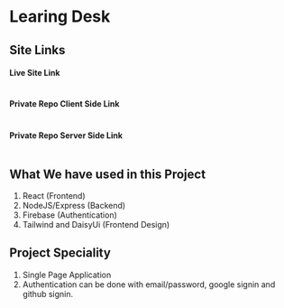 # Learing Desk

## Site Links

#### Live Site Link

```

```

#### Private Repo Client Side Link

```

```

#### Private Repo Server Side Link

```

```

## What We have used in this Project

1. React (Frontend)
2. NodeJS/Express (Backend)
3. Firebase (Authentication)
4. Tailwind and DaisyUi (Frontend Design)

## Project Speciality

1. Single Page Application
2. Authentication can be done with email/password, google signin and github signin.
